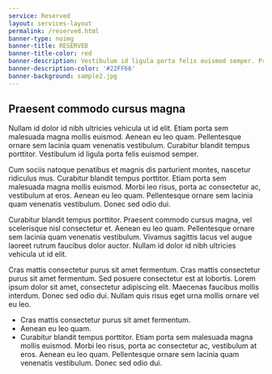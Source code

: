 ```yaml
---
service: Reserved
layout: services-layout
permalink: /reserved.html
banner-type: noimg
banner-title: RESERVED
banner-title-color: red
banner-description: Vestibulum id ligula porta felis euismod semper. Praesent commodo cursus magna, vel scelerisque nisl consectetur et.
banner-description-color: '#22FF66'
banner-background: sample2.jpg
---
```

## Praesent commodo cursus magna ##

Nullam id dolor id nibh ultricies vehicula ut id elit. Etiam porta sem malesuada magna mollis euismod. Aenean eu leo quam. Pellentesque ornare sem lacinia quam venenatis vestibulum. Curabitur blandit tempus porttitor. Vestibulum id ligula porta felis euismod semper.

Cum sociis natoque penatibus et magnis dis parturient montes, nascetur ridiculus mus. Curabitur blandit tempus porttitor. Etiam porta sem malesuada magna mollis euismod. Morbi leo risus, porta ac consectetur ac, vestibulum at eros. Aenean eu leo quam. Pellentesque ornare sem lacinia quam venenatis vestibulum. Donec sed odio dui.

Curabitur blandit tempus porttitor. Praesent commodo cursus magna, vel scelerisque nisl consectetur et. Aenean eu leo quam. Pellentesque ornare sem lacinia quam venenatis vestibulum. Vivamus sagittis lacus vel augue laoreet rutrum faucibus dolor auctor. Nullam id dolor id nibh ultricies vehicula ut id elit.

Cras mattis consectetur purus sit amet fermentum. Cras mattis consectetur purus sit amet fermentum. Sed posuere consectetur est at lobortis. Lorem ipsum dolor sit amet, consectetur adipiscing elit. Maecenas faucibus mollis interdum. Donec sed odio dui. Nullam quis risus eget urna mollis ornare vel eu leo.

- Cras mattis consectetur purus sit amet fermentum.
- Aenean eu leo quam.
- Curabitur blandit tempus porttitor. Etiam porta sem malesuada magna mollis euismod. Morbi leo risus, porta ac consectetur ac, vestibulum at eros. Aenean eu leo quam. Pellentesque ornare sem lacinia quam venenatis vestibulum. Donec sed odio dui.
